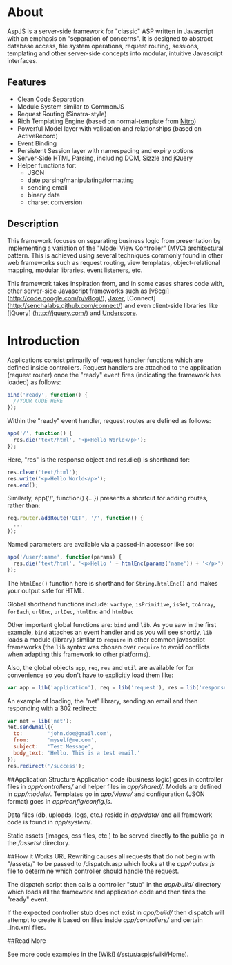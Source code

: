 # About
AspJS is a server-side framework for "classic" ASP written in Javascript with an emphasis on
"separation of concerns". It is designed to abstract database access, file system operations,
request routing, sessions, templating and other server-side concepts into modular, intuitive
Javascript interfaces.

## Features
+ Clean Code Separation
+ Module System similar to CommonJS
+ Request Routing (Sinatra-style)
+ Rich Templating Engine (based on normal-template from [Nitro](/gmosx/nitro))
+ Powerful Model layer with validation and relationships (based on ActiveRecord)
+ Event Binding
+ Persistent Session layer with namespacing and expiry options
+ Server-Side HTML Parsing, including DOM, Sizzle and jQuery
+ Helper functions for:
  - JSON
  - date parsing/manipulating/formatting
  - sending email
  - binary data
  - charset conversion

## Description
This framework focuses on separating business logic from presentation by implementing a variation of
the "Model View Controller" (MVC) architectural pattern. This is achieved using several techniques
commonly found in other web frameworks such as request routing, view templates, object-relational
mapping, modular libraries, event listeners, etc.

This framework takes inspiration from, and in some cases shares code with, other server-side
Javascript frameworks such as [v8cgi] (http://code.google.com/p/v8cgi/), [Jaxer](http://jaxer.org/),
[Connect] (http://senchalabs.github.com/connect/) and even client-side libraries like [jQuery]
(http://jquery.com/) and [Underscore](http://documentcloud.github.com/underscore/).

# Introduction
Applications consist primarily of request handler functions which are defined inside controllers.
Request handlers are attached to the application (request router) once the "ready" event fires
(indicating the framework has loaded) as follows:

```javascript
bind('ready', function() {
  //YOUR CODE HERE
});
```

Within the "ready" event handler, request routes are defined as follows:

```javascript
app('/', function() {
  res.die('text/html', '<p>Hello World</p>');
});
```

Here, "res" is the response object and res.die() is shorthand for:

```javascript
res.clear('text/html');
res.write('<p>Hello World</p>');
res.end();
```

Similarly, app('/', function() {...}) presents a shortcut for adding routes, rather than:

```javascript
req.router.addRoute('GET', '/', function() {
  ...
});
```

Named parameters are available via a passed-in accessor like so:

```javascript
app('/user/:name', function(params) {
  res.die('text/html', '<p>Hello ' + htmlEnc(params('name')) + '</p>');
});
```

The `htmlEnc()` function here is shorthand for `String.htmlEnc()` and makes your output safe for HTML.

Global shorthand functions include: `vartype`, `isPrimitive`, `isSet`, `toArray`, `forEach`,
`urlEnc`, `urlDec`, `htmlEnc` and `htmlDec`

Other important global functions are: `bind` and `lib`. As you saw in the first example,
`bind` attaches an event handler and as you will see shortly, `lib` loads a module (library) similar
to `require` in other common javascript frameworks (the `lib` syntax was chosen over `require` to
avoid conflicts when adapting this framework to other platforms).

Also, the global objects `app`, `req`, `res` and `util` are available for for convenience so you
don't have to explicitly load them like:

```javascript
var app = lib('application'), req = lib('request'), res = lib('response'), util = lib('util');
```

An example of loading, the "net" library, sending an email and then responding with a 302 redirect:

```javascript
var net = lib('net');
net.sendEmail({
  to:        'john.doe@gmail.com',
  from:      'myself@me.com',
  subject:   'Test Message',
  body_text: 'Hello. This is a test email.'
});
res.redirect('/success');
```

##Application Structure
Application code (business logic) goes in controller files in _app/controllers/_  and helper files
in _app/shared/_. Models are defined in _app/models/_. Templates go in _app/views/_ and
configuration (JSON format) goes in _app/config/config.js_.

Data files (db, uploads, logs, etc.) reside in _app/data/_ and all framework code is found in
_app/system/_.

Static assets (images, css files, etc.) to be served directly to the public go in the _/assets/_
directory.

##How it Works
URL Rewriting causes all requests that do not begin with "/assets/" to be passed to /dispatch.asp
which looks at the _app/routes.js_ file to determine which controller should handle the request.

The dispatch script then calls a controller "stub" in the _app/build/_ directory which loads all the
framework and application code and then fires the "ready" event.

If the expected controller stub does not exist in _app/build/_ then dispatch will attempt to
create it based on files inside _app/controllers/_ and certain _inc.xml files.

##Read More

See more code examples in the [Wiki] (/sstur/aspjs/wiki/Home).
